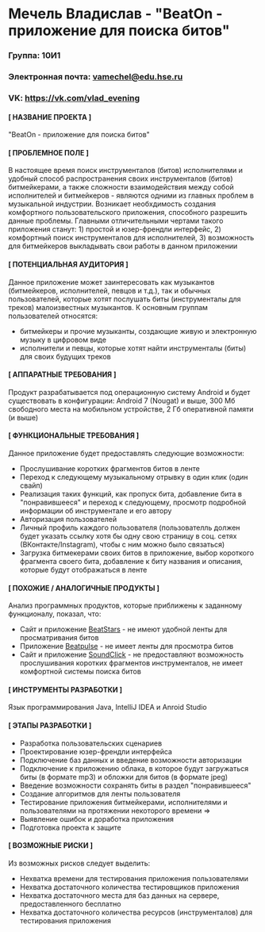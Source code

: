 Мечель Владислав - "BeatOn - приложение для поиска битов"
=========================================================
### Группа: 10И1
### Электронная почта: vamechel@edu.hse.ru
### VK: https://vk.com/vlad_evening
#### [ НАЗВАНИЕ ПРОЕКТА ]
"BeatOn - приложение для поиска битов"
#### [ ПРОБЛЕМНОЕ ПОЛЕ ] 
В настоящее время поиск инструменталов (битов) исполнителями и удобный способ распространения своих инструменталов (битов) битмейкерами, а также сложности взаимодействия между собой исполнителей и битмейкеров - являются одними из главных проблем в музыкальной индустрии. Возникает необхдимость создания комфортного пользовательского приложения, способного разрешить данные проблемы. Главными отличительными чертами такого приложения станут: 1) простой и юзер-френдли интерфейс, 2) комфортный поиск инструменталов для исполнителей, 3) возможность для битмейкеров выкладывать свои работы в данном приложении
#### [ ПОТЕНЦИАЛЬНАЯ АУДИТОРИЯ ]
Данное приложение может заинтересовать как музыкантов (битмейкеров, исполнителей, певцов и т.д.), так и обычных пользователей, которые хотят послушать биты (инструменталы для треков) малоизвестных музыкантов. 
К основным группам пользователей относятся:
* битмейкеры и прочие музыканты, создающие живую и электронную музыку в цифровом виде
* исполнители и певцы, которые хотят найти инструменталы (биты) для своих будущих треков
#### [ АППАРАТНЫЕ ТРЕБОВАНИЯ ]
Продукт разрабатывается под операционную систему Android и будет существовать в конфигурации: Android 7 (Nougat) и выше, 300 Мб свободного места на мобильном устройстве, 2 Гб оперативной памяти (и выше)
#### [ ФУНКЦИОНАЛЬНЫЕ ТРЕБОВАНИЯ ]
Данное приложение будет предоставлять следующие возможности:
* Прослушивание коротких фрагментов битов в ленте
* Переход к следующему музыкальному отрывку в один клик (один свайп)
* Реализация таких функций, как пропуск бита, добавление бита в "понравившееся" и переход к следующему,
 просмотр подробной информации об инструментале и его автору
* Авторизация пользователей
* Личный профиль каждого пользователя (пользователль должен будет указать ссылку хотя бы одну свою страницу в соц. сетях (ВКонтакте/Instagram), чтобы с ним можно было связаться)
* Загрузка битмекерами своих битов в приложение, выбор короткого фрагмента своего бита, добавление к биту названия и описания, которые будут отображаться в ленте
#### [ ПОХОЖИЕ / АНАЛОГИЧНЫЕ ПРОДУКТЫ ]
Анализ программных продуктов, которые приближены к заданному функционалу, показал, что:
* Сайт и приложение [BeatStars](https://www.beatstars.com/) - не имеют удобной ленты для просматривания битов
* Приложение [Beatpulse](https://beatpulse.co/) - не имеет ленты для просмотра битов
* Сайт и приложение [SoundClick](https://www.soundclick.com/) - не предоставляют возможность прослушивания коротких фрагментов инструменталов, не имеет комфортной системы поиска битов
#### [ ИНСТРУМЕНТЫ РАЗРАБОТКИ ]
Язык программирования Java, IntelliJ IDEA и Anroid Studio
#### [ ЭТАПЫ РАЗРАБОТКИ ]
* Разработка пользовательских сценариев
* Проектирование юзер-френдли интерфейса
* Подключение баз данных и введение возможности авторизации
* Подключение к приложению облака, в которое будут загружаться биты (в формате mp3) и обложки для битов (в формате jpeg) 
* Введение возможности cохранять биты в раздел "понравившееся"
* Создание алгоритмов для ленты пользователя
* Тестирование приложения битмейкерами, исполнителями и пользователями на протяжении некоторого времени => 
* Выявление ошибок и доработка приложения
* Подготовка проекта к защите
#### [ ВОЗМОЖНЫЕ РИСКИ ]
Из возможных рисков следует выделить:
* Нехватка времени для тестирования приложения пользователями
* Нехватка достаточного количества тестировщиков приложения
* Нехватка достаточного места для баз данных на сервере, предоставленного бесплатно
* Нехватка достаточного количества ресурсов (инструменталов) для тестирования приложения
